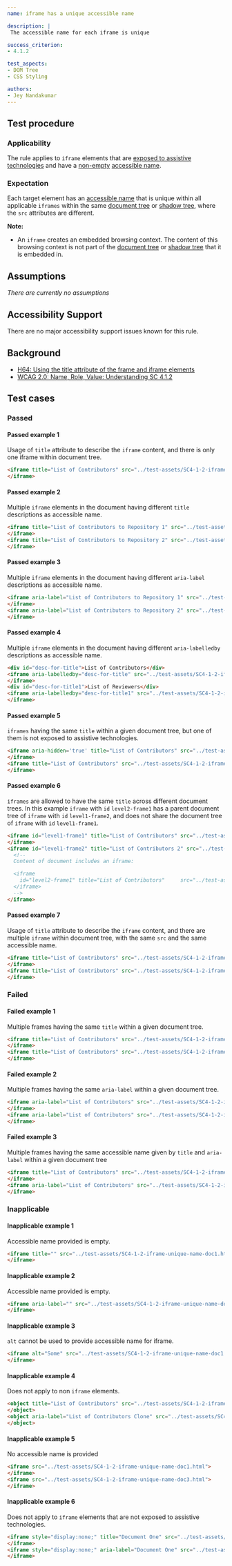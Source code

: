 ```yaml
---
name: iframe has a unique accessible name

description: |
 The accessible name for each iframe is unique

success_criterion:
- 4.1.2

test_aspects:
- DOM Tree
- CSS Styling

authors:
- Jey Nandakumar
---
```


## Test procedure

### Applicability

The rule applies to `iframe` elements that are [exposed to assistive technologies](#exposed-to-assistive-technologies) and have a [non-empty](#non-empty) [accessible name](#accessible-name).

### Expectation

Each target element has an [accessible name](#accessible-name) that is unique within all applicable `iframes` within the same [document tree](https://www.w3.org/TR/dom41/#document-trees) or [shadow tree](https://www.w3.org/TR/dom41/#shadow-trees), where the `src` attributes are different.

**Note:** 
- An `iframe` creates an embedded browsing context. The content of this browsing context is not part of the [document tree](https://www.w3.org/TR/dom41/#document-trees) or [shadow tree](https://www.w3.org/TR/dom41/#shadow-trees) that it is embedded in.

## Assumptions

*There are currently no assumptions*

## Accessibility Support

There are no major accessibility support issues known for this rule.

## Background

- [H64: Using the title attribute of the frame and iframe elements](http://www.w3.org/TR/WCAG20-TECHS/H64.html)
- [WCAG 2.0: Name, Role, Value: Understanding SC 4.1.2](https://www.w3.org/TR/UNDERSTANDING-WCAG20/ensure-compat-rsv.html)

## Test cases

### Passed

#### Passed example 1

Usage of `title` attribute to describe the `iframe` content, and there is only one iframe within document tree.

```html
<iframe title="List of Contributors" src="../test-assets/SC4-1-2-iframe-unique-name-doc1.html">
</iframe>
```

#### Passed example 2

Multiple `iframe` elements in the document having different `title` descriptions as accessible name.

```html
<iframe title="List of Contributors to Repository 1" src="../test-assets/SC4-1-2-iframe-unique-name-doc1.html">
</iframe>
<iframe title="List of Contributors to Repository 2" src="../test-assets/SC4-1-2-iframe-unique-name-doc2.html">
</iframe>
```

#### Passed example 3

Multiple `iframe` elements in the document having different `aria-label` descriptions as accessible name.

```html
<iframe aria-label="List of Contributors to Repository 1" src="../test-assets/SC4-1-2-iframe-unique-name-doc1.html">
</iframe>
<iframe aria-label="List of Contributors to Repository 2" src="../test-assets/SC4-1-2-iframe-unique-name-doc2.html">
</iframe>
```

#### Passed example 4

Multiple `iframe` elements in the document having different `aria-labelledby` descriptions as accessible name.

```html
<div id="desc-for-title">List of Contributors</div>
<iframe aria-labelledby="desc-for-title" src="../test-assets/SC4-1-2-iframe-unique-name-doc1.html">
</iframe>
<div id="desc-for-title1">List of Reviewers</div>
<iframe aria-labelledby="desc-for-title1" src="../test-assets/SC4-1-2-iframe-unique-name-doc2.html">
</iframe>
```

#### Passed example 5

`iframes` having the same `title` within a given document tree, but one of them is not exposed to assistive technologies.

```html
<iframe aria-hidden='true' title="List of Contributors" src="../test-assets/SC4-1-2-iframe-unique-name-doc1.html">
</iframe>
<iframe title="List of Contributors" src="../test-assets/SC4-1-2-iframe-unique-name-doc2.html">
</iframe>
```

#### Passed example 6

`iframes` are allowed to have the same `title` across different document trees. In this example `iframe` with `id` `level2-frame1` has a parent document tree of `iframe` with `id` `level1-frame2`, and does not share the document tree of `iframe` with `id` `level1-frame1`.

```html
<iframe id="level1-frame1" title="List of Contributors" src="../test-assets/SC4-1-2-iframe-unique-name-doc1.html">
</iframe>
<iframe id="level1-frame2" title="List of Contributors 2" src="../test-assets/SC5-1-2-iframe-unique-name-nested.html">
  <!--
  Content of document includes an iframe:

  <iframe 
    id="level2-frame1" title="List of Contributors"     src="../test-assets/SC4-1-2-iframe-unique-name-doc1.html">
  </iframe>
  -->
</iframe>
```

#### Passed example 7

Usage of `title` attribute to describe the `iframe` content, and there are multiple `iframe` within document tree, with the same `src` and the same accessible name.

```html
<iframe title="List of Contributors" src="../test-assets/SC4-1-2-iframe-unique-name-doc1.html">
</iframe>
<iframe title="List of Contributors" src="../test-assets/SC4-1-2-iframe-unique-name-doc1.html">
</iframe>
```

### Failed

#### Failed example 1

Multiple frames having the same `title` within a given document tree.

```html
<iframe title="List of Contributors" src="../test-assets/SC4-1-2-iframe-unique-name-doc1.html">
</iframe>
<iframe title="List of Contributors" src="../test-assets/SC4-1-2-iframe-unique-name-doc2.html">
</iframe>
```

#### Failed example 2

Multiple frames having the same `aria-label` within a given document tree.

```html
<iframe aria-label="List of Contributors" src="../test-assets/SC4-1-2-iframe-unique-name-doc1.html">
</iframe>
<iframe aria-label="List of Contributors" src="../test-assets/SC4-1-2-iframe-unique-name-doc2.html">
</iframe>
```

#### Failed example 3

Multiple frames having the same accessible name given by `title` and `aria-label` within a given document tree

```html
<iframe title="List of Contributors" src="../test-assets/SC4-1-2-iframe-unique-name-doc1.html">
</iframe>
<iframe aria-label="List of Contributors" src="../test-assets/SC4-1-2-iframe-unique-name-doc2.html">
</iframe>
```

### Inapplicable

#### Inapplicable example 1

Accessible name provided is empty.

```html
<iframe title="" src="../test-assets/SC4-1-2-iframe-unique-name-doc1.html">
</iframe>
```

#### Inapplicable example 2

Accessible name provided is empty.

```html
<iframe aria-label="" src="../test-assets/SC4-1-2-iframe-unique-name-doc3.html">
</iframe>
```

#### Inapplicable example 3

`alt` cannot be used to provide accessible name for iframe.

```html
<iframe alt="Some" src="../test-assets/SC4-1-2-iframe-unique-name-doc1.html">
</iframe>
```

#### Inapplicable example 4

Does not apply to non `iframe` elements.

```html
<object title="List of Contributors" src="../test-assets/SC4-1-2-iframe-unique-name-doc1.html">
</object>
<object aria-label="List of Contributors Clone" src="../test-assets/SC4-1-2-iframe-unique-name-doc3.html">
</object>
```

#### Inapplicable example 5

No accessible name is provided

```html
<iframe src="../test-assets/SC4-1-2-iframe-unique-name-doc1.html">
</iframe>
<iframe src="../test-assets/SC4-1-2-iframe-unique-name-doc3.html">
</iframe>
```

#### Inapplicable example 6

Does not apply to `iframe` elements that are not exposed to assistive technologies.

```html
<iframe style="display:none;" title="Document One" src="../test-assets/SC4-1-2-iframe-unique-name-doc1.html">
</iframe>
<iframe style="display:none;" aria-label="Document One" src="../test-assets/SC4-1-2-iframe-unique-name-doc3.html">
</iframe>
```
